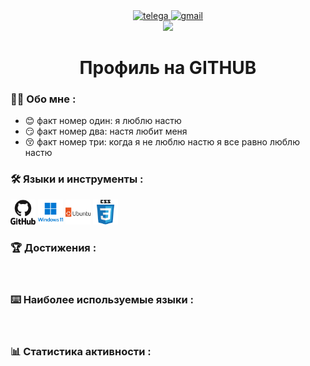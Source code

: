 <div id="badges" align="center">
  <a href= "https://t.me/obraztssov">
    <img src = "https://img.shields.io/badge/Telegram-blue?style=for-the-bagde&logo=Telegram&logoColor=white" alt="telega"/>
  </a>
  
  <a href= "https://mail.google.com/mail/u/0/#inbox">
    <img src = "https://img.shields.io/badge/EMAIL-red?style=for-the-badge&logo=Gmail&logoColor=white" alt="gmail"/>
  </a>
</div>

<div id="viewprof" align="center" >
  <img src="https://komarev.com/ghpvc/?username=obraaztsov&style=flat-square&color=blue" alt""/>  
</div>

<div id="heythere" align="center">
<h1> Профиль на GITHUB </h1>
</div>

### 👨‍💻 Обо мне :
- :blush: факт номер один: я люблю настю
- :smirk: факт номер два: настя любит меня
- :kissing_closed_eyes: факт номер три: когда я не люблю настю я все равно люблю настю

### 🛠️ Языки и инструменты :
<div>
  <img src ="https://github.com/devicons/devicon/blob/master/icons/github/github-original-wordmark.svg" width="40" height="40"/>
  <img src ="https://github.com/devicons/devicon/blob/master/icons/windows11/windows11-original-wordmark.svg" width="40" height="40"/>
  <img src ="https://github.com/devicons/devicon/blob/master/icons/ubuntu/ubuntu-original-wordmark.svg" width="40" height="40"/>
  <img src ="https://github.com/devicons/devicon/blob/master/icons/css3/css3-original-wordmark.svg" width="40" height="40"/>
</div>

### 🏆 Достижения :
<div>
  <img src="https://github-profile-trophy.vercel.app/?username=obraaztsov" alt=""/>
</div>

### ⌨️ Наиболее используемые языки :
<div>
  <img src="https://github-readme-stats.vercel.app/api/top-langs/?username=obraaztsov" alt=""/>
</div>

### 📊 Статистика активности :
<div>
  <img src="https://github-readme-activity-graph.vercel.app/graph?username=obraaztsov&theme=high-contrast" alt=""/>
</div>
